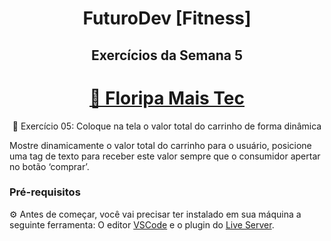 <h1 align="center"> FuturoDev [Fitness] </h1>

<h2 align="center"> Exercícios da Semana 5</h2>

<h1 align="center">
    <a href="https://floripamaistec.pmf.sc.gov.br/">🔗 Floripa Mais Tec</a>
</h1>
<p align="center">🚀 Exercício 05: Coloque na tela o valor total do carrinho de forma dinâmica</p>

<p>Mostre dinamicamente o valor total do carrinho para o usuário, posicione uma tag de texto para receber este valor sempre que o consumidor apertar no botão ‘comprar’.</p>



### Pré-requisitos

⚙ Antes de começar, você vai precisar ter instalado em sua máquina a seguinte ferramenta:
O editor [VSCode](https://code.visualstudio.com/) e o plugin do [Live Server](https://marketplace.visualstudio.com/items?itemName=ritwickdey.LiveServer). 
